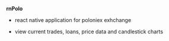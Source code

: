 **rnPolo**

* react native application for poloniex exhchange

* view current trades, loans, price data and candlestick charts
